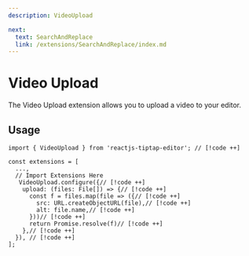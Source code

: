 ```yaml
---
description: VideoUpload

next:
  text: SearchAndReplace
  link: /extensions/SearchAndReplace/index.md
---
```


# Video Upload

The Video Upload extension allows you to upload a video to your editor.

## Usage

```tsx
import { VideoUpload } from 'reactjs-tiptap-editor'; // [!code ++]

const extensions = [
  ...,
  // Import Extensions Here
   VideoUpload.configure({// [!code ++]
    upload: (files: File[]) => {// [!code ++]
      const f = files.map(file => ({// [!code ++]
        src: URL.createObjectURL(file),// [!code ++]
        alt: file.name,// [!code ++]
      }))// [!code ++]
      return Promise.resolve(f)// [!code ++]
    },// [!code ++]
  }), // [!code ++]
];
```
